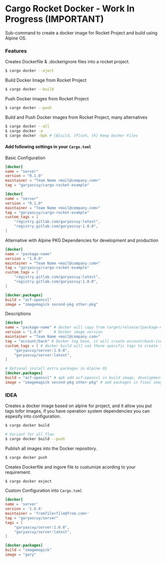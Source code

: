 # Cargo Rocket Docker - Work In Progress (IMPORTANT)

Sub-command to create a docker image for Rocket Project and build using Alpine OS.

### Features 

Creates Dockerfile & .dockerignore files into a rocket project.
```sh
$ cargo docker --eject
```

Build Docker Image from Rocket Project
```sh
$ cargo docker --build
```

Push Docker images from Rocket Project
```sh
$ cargo docker --push
```

Build and Push Docker images from Rocket Project, many alternatives
```sh
$ cargo docker --all
$ cargo docker -a
$ cargo docker -bpk # [B]uild, [P]ush, [K] Keep Docker Files
```

#### Add following settings in your `Cargo.toml`

Basic Configuration
```toml
[docker]
name = "server"
version = "0.1.0"
maintainer = "Team Name <mail@company.com>"
tag = "garyascuy/cargo-rocket-example"
```

```toml
[docker]
name = "server"
version = "0.1.0"
maintainer = "Team Name <mail@company.com>"
tag = "garyascuy/cargo-rocket-example"
custom_tags = [
    "registry.gitlab.com/garyascuy:latest",
    "registry.gitlab.com/garyascuy:1.0.0",
]
```

Alternative with Alpine PKG Dependencies for development and production
```toml
[docker]
name = "package-name"
version = "1.0.0"
maintainer = "Team Name <mail@company.com>" 
tag = "garyascuy/cargo-rocket-example"
custom_tags = [
    "registry.gitlab.com/garyascuy:latest",
    "registry.gitlab.com/garyascuy:1.0.0",
]

[docker.packages]
build = "acf-openssl"
image = "imagemagick second-pkg other-pkg"
```

Descriptions
```toml
[docker]
name = "package-name" # docker will copy from target/release/{package-name}
version = "1.0.0"     # Docker image version
maintainer = "Team Name <mail@company.com>" 
tag = "account/back" # Docker tag base, it will create account/back:{version} and account/back:latest
custom_tags = [ # docker build will use these spesific tags to create the images and publish
    "garyascuy/server:1.0.0",
    "garyascuy/server:latest",
]

# Optional install extra packages in Alpine OS
[docker.packages]
build = "acf-openssl" # apk add acf-openssl in build image, development dependencies
image = "imagemagick second-pkg other-pkg" # add packages in final image, production dependencies
```

### IDEA

Creates a docker image based on alpine for project, and it allow you put tags tofor images, if you have operation system dependencies you can espesify into configuration.

```sh
$ cargo docker build

# Variant for all flow
$ cargo docker build --push 
```

Publish all images into the Docker repository.
```sh
$ cargo docker push 
```

Creates Dockerfile and ingore file to custumize acording to your requirement.
```sh
$ cargo docker exject 
```

Custom Configuration into `Cargo.toml`
```toml
[docker]
name = 'server'
version = '1.6.6'
maintainer = 'fromfile<file@from.com>'
tag = "garyascuy/server"
tags = [
    "garyascuy/server:1.0.0",
    "garyascuy/server:latest",
]

[docker.packages]
build = "imagemagick"
image = "gary"
```
